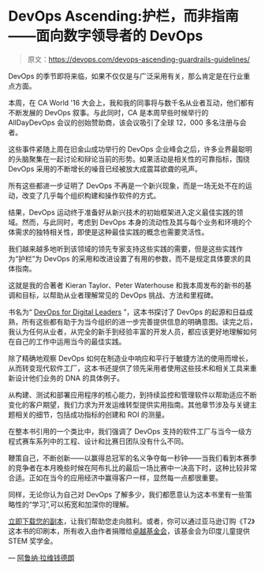 # DevOps Ascending:护栏，而非指南——面向数字领导者的 DevOps

> 原文：<https://devops.com/devops-ascending-guardrails-guidelines/>

DevOps 的季节即将来临，如果不仅仅是与广泛采用有关，那么肯定是在行业重点方面。

本周，在 CA World '16 大会上，我和我的同事将与数千名从业者互动，他们都有不断发展的 DevOps 叙事。与此同时，CA 是本周早些时候举行的 AllDayDevOps 会议的创始赞助商，该会议吸引了全球 12，000 多名注册与会者。

这些事件紧随上周在旧金山成功举行的 DevOps 企业峰会之后，许多业界最聪明的头脑聚集在一起讨论和辩论当前的形势。如果活动是相关性的可靠指标，围绕 DevOps 采用的不断增长的噪音已经被放大成震耳欲聋的吼声。

所有这些都进一步证明了 DevOps 不再是一个新兴现象，而是一场无处不在的运动，改变了几乎每个组织构建和操作软件的方式。

结果，DevOps 运动终于准备好从新兴技术的初始框架进入定义最佳实践的领域。然而，与此同时，考虑到 DevOps 本身的流动性及其与每个业务和环境的个体需求的独特相关性，即使是这种最佳实践的概念也需要灵活性。

我们越来越多地听到该领域的领先专家支持这些实践的需要，但是这些实践作为“护栏”为 DevOps 的采用和改进设置了有用的参数，而不是规定具体要求的具体指南。

这就是我的合著者 Kieran Taylor、Peter Waterhouse 和我本周发布的新书的基调和目标，以帮助从业者理解常见的 DevOps 挑战、方法和里程碑。

书名为“ [DevOps for Digital Leaders](https://www.ca.com/us/collateral/ebook/devops-for-digital-leaders.register.html) ”，这本书探讨了 DevOps 的起源和日益成熟，所有这些都有助于为当今组织的进一步完善提供信息的明确意图。读完之后，我认为任何从业者，从完全的新手到经验丰富的开发人员，都应该更好地理解如何在自己的工作中运用当今的最佳实践。

除了精确地观察 DevOps 如何在制造业中响应和平行于敏捷方法的使用而增长，从而转变现代软件工厂，这本书还提供了领先采用者使用这些技术和相关工具来重新设计他们业务的 DNA 的具体例子。

从构建、测试和部署应用程序的核心能力，到持续监控和管理软件以帮助适应不断变化的客户期望，我们力求为开发运维转型提供实用指南。其他章节涉及与关键主题相关的细节，包括成功指标的创建和 ROI 的测量。

在整本书引用的一个类比中，我们强调了 DevOps 支持的软件工厂与当今一级方程式赛车系列中的工程、设计和比赛日团队没有什么不同。

鞭策自己，不断创新——以赢得总冠军的名义争夺每一秒钟——当我们看到本赛季的竞争者在本月晚些时候在阿布扎比的最后一场比赛中一决高下时，这种比较非常合适。正如在当今的应用经济中赢得客户一样，显然每一点都很重要。

同样，无论你认为自己对 DevOps 了解多少，我们都愿意认为这本书里有一些策略性的“学习”,可以拓宽和加深你的理解。

[立即下载您的副本](http://www.apress.com/us/book/9781484218419)，让我们帮助您走向胜利。或者，你可以通过亚马逊订购《T2》这本书的印刷本，所有收入由作者捐赠给[卓越基金会](http://www.ffe.org/index.php)，该基金会为印度儿童提供 STEM 奖学金。

— [阿鲁纳·拉维钱德朗](https://devops.com/author/aravichandran/)